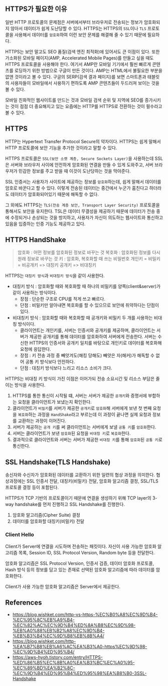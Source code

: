 ## HTTPS가 필요한 이유
일반 HTTP 프로토콜의 문제점은 서버에서부터 브라우저로 전송되는 정보가 암호화되지 않아서
데이터가 쉽게 도난당할 수 있다. HTTPS는 HTTPS의 `SSL`이나 `TLS` 프로토콜을 사용해서
데이터를 `암호화`하여 이런 보안 문제를 해결해 줄 수 있기 때문에 필요하다.

HTTPS는 보안 말고도 SEO 품질(검색 엔진 최적화)에 있어서도 큰 이점이 있다.
또한 가소화된 모바일 페이지(AMP, Accelerated Mobile Pages)를 만들고 싶을 때도 
HTTPS 프로토콜을 사용해야 한다. 여기서 AMP란 모바일 기기에서 훨씬 빠르게 콘텐츠를 로딩하기 위한
방법으로 구글이 만든 것이다. AMP는 HTML에서 불필요한 부분을 없앤 것이라고 볼 수 있다.
구글의 SERP(검색 결과 페이지)를 보면 스마트폰과 태블릿의 사용자들이 모바일에서 사용하기
편하도록 AMP 콘텐츠들이 두드러져 보이는 것을 볼 수 있다.

모바일 친화적인 웹사이트를 만드는 것과 모바일 검색 순위 및 지역에 SEO를 증가시키는 것이
점점 더 중요해지고 있는 요즘에는 HTTP를 HTTPS로 전환하는 것이 필수라고 볼 수 있다.

## HTTPS
HTTP는 Hypertext Transfer Protocol Secure의 약자이다.
HTTPS는 쉽게 말해서 HTTP 프로토콜에 보안 기능을 추가한 것이라고 말할 수 있다.

HTTPS 프로토콜은 `SSL(보안 소켓 계층, Secure Sockets Layer)`을 사용하는데
SSL은 서버와 브라우저 사이에 안전하게 암호화된 연결을 만들 수 있게 도와주고,
서버 브라우저가 민감한 정보를 주고 받을 때 이것이 도난당하는 것을 막아준다.

SSL 인증서는 사용자가 사이트에 제공하는 정보를 `암호화`하는데, 
쉽게 말해서 데이터를 암호로 바꾼다고 할 수 있다. 이렇게 전송된 데이터는 중간에서 누군가
훔친다고 하더라도 데이터가 암호화되어있기 때문에 해독할 수 없다.

그 외에도 HTTPS는 `TLS(전송 계층 보안, Transport Layer Security)` 프로토콜을 통해서도 보안을 유지한다.
TSL은 데이터 무결성을 제공하기 때문에 데이터가 전송 중에 수정되거나 손상되는 것을 방지하고,
사용자가 자신이 의도하는 웹사이트와 통신하고 있음을 입증하는 인증 기능도 제공하고 있다.

## HTTPS HandShake
> 암호화 : 어떤 정보를 암호화된 정보로 바꾸는 것
> 복호화 : 암호화된 정보를 다시 원래 정보로 바꾸는 것
> 키 : 암호화, 복호화할 때 쓰는 비밀번호
> 개인키 = 비밀키 = 비공개키 => 대칭키
> 공개키 => 비대칭키

HTTPS는 `대칭키 방식`과 `비대칭키 방식`을 같이 사용한다.
 
* 대칭키 방식 : 암호화할 때와 복호화할 때 하나의 비밀키를 양쪽(client&server)가 같이 사용하는 방식이다.
    * 장점 : 단순한 구조로 CPU를 적게 쓰고 빠르다.
    * 단점 : 비밀키만 알아내면 복호화를 할 수 있으므로 보안에 취약하다는 단점이 있다.
* 비대칭키 방식 : 암호화할 때와 복호화할 때 공개키와 비밀키 두 개를 사용하는 비대칭 방식이다.
    * 클라이언트는 개인키를, 서버는 인증서와 공개키를 제공하며, 클라이언트는 서버가 제공한
      공개키를 통해 데이터를 암호화하여 서버에게 전송한다. 서버는 수신한 HTTPS의 인증서와
      공개키 일치를 바탕으로 개인키로 데이터를 복호화해 요청에 응답한다.
    * 장점 : 키 전송 과정 중 빼앗겨도(해킹 당해도) 빼앗은 자(해커)가 해독할 수 없어 공통 키 방식보다
      안전하다.
    * 단점 : 대칭키 방식보다 느리고 리소스 소비가 크다. 

HTTPS는 비대칭 키 방식이 가진 이점은 이어가되 전송 소요시간 및 리소스 부담은 줄이는 방식을 사용한다.

1. HTTPS를 통한 통신이 시작될 떄, 서버는 서버가 제공한 `공개키`와 증명서에 부합하는 요청을 
   클라이언트가 보냈는지 확인한다.
2. 클라이언트가 `비밀키`를 서버가 제공한 `공개키`로 `암호화`해 서버에게 보낸 첫 번째 요청을
   `복호화`하는 과정을 `HandShake`라고 부르는데 이 과정이 끝나면 실제 요청과 정보를 교환하는 과정이
   이어진다.
3. 서버가 제공하는 `공개 키`를 써 클라이언트는 서버에게 보낼 `공통 키`를 `암호화`한다.
4. 서버는 클라이언트가 보낸 `암호화`된 요청을 `비대칭 키`로 `복호화`한다.
5. 결과적으로 클라이언트와 서버는 서버가 제공한 `비대칭 키`를 통해 `암호화`된 `공통 키`로 통신한다.

## SSL Handshake(TLS Handshake)
송신자와 수신자가 암호화된 데이터를 교환하기 위한 일련의 협상 과정을 의미한다.
협상과정에는 SSL 인증서 전달, 대칭키(비밀키) 전달, 암호화 알고리즘 결정, SSL/TLS 프로토콜 결정 등이 포함된다.

HTTPS가 TCP 기반의 프로토콜이기 때문에 연결을 생성하기 위해 TCP layer의 3-way handshake를 
먼저 진행하고 SSL Handshake를 진행한다.

1. 암호화 알고리즘(Cipher Suite) 결정
2. 데이터를 암호화할 대칭키(비밀키) 전달

### Client Hello
Client가 Server에 연결을 시도하며 전송하는 패킷이다.
자신이 사용 가능한 암호화 알고리즘 목록, Session ID, SSL Protocol Version, Random byte 등을 전달한다.

암호화 알고리즘은 SSL Protocol Version, 인증서 검증, 데이터 암호화 프로토콜, Hash 방식 등의
정보를 담고 있는 존재로 선택된 암호화 알고리즘에 따라 데이터를 암호화한다.

Client가 사용 가능한 암호화 알고리즘은 Server에서 제공한다.


## References
* https://blog.wishket.com/http-vs-https-%EC%B0%A8%EC%9D%B4-%EC%95%8C%EB%A9%B4-%EC%82%AC%EC%9D%B4%ED%8A%B8%EC%9D%98-%EB%A0%88%EB%B2%A8%EC%9D%B4-%EB%B3%B4%EC%9D%B8%EB%8B%A4/
* https://blog.wishket.com/http-%EA%B7%B8%EB%A6%AC%EA%B3%A0-https%EC%9D%98-%EC%9D%B4%ED%95%B4/
* https://aws-hyoh.tistory.com/entry/HTTPS-%ED%86%B5%EC%8B%A0%EA%B3%BC%EC%A0%95-%EC%89%BD%EA%B2%8C-%EC%9D%B4%ED%95%B4%ED%95%98%EA%B8%B0-3SSL-Handshake

